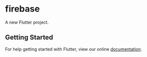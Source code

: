 # firebase

A new Flutter project.

## Getting Started

For help getting started with Flutter, view our online
[documentation](https://flutter.io/).
